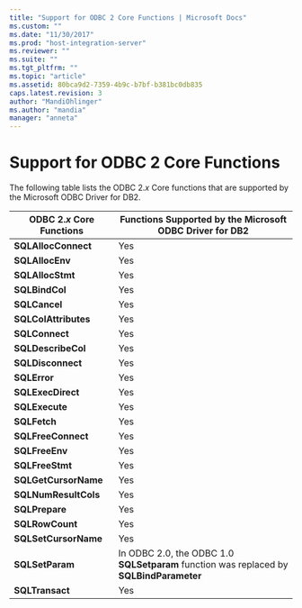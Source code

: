```yaml
---
title: "Support for ODBC 2 Core Functions | Microsoft Docs"
ms.custom: ""
ms.date: "11/30/2017"
ms.prod: "host-integration-server"
ms.reviewer: ""
ms.suite: ""
ms.tgt_pltfrm: ""
ms.topic: "article"
ms.assetid: 80bca9d2-7359-4b9c-b7bf-b381bc0db835
caps.latest.revision: 3
author: "MandiOhlinger"
ms.author: "mandia"
manager: "anneta"
---
```

# Support for ODBC 2 Core Functions
The following table lists the ODBC 2.*x* Core functions that are supported by the Microsoft ODBC Driver for DB2.  
  
|ODBC 2.*x* Core Functions|Functions Supported by the Microsoft ODBC Driver for DB2|  
|-------------------------------|--------------------------------------------------------------|  
|**SQLAllocConnect**|Yes|  
|**SQLAllocEnv**|Yes|  
|**SQLAllocStmt**|Yes|  
|**SQLBindCol**|Yes|  
|**SQLCancel**|Yes|  
|**SQLColAttributes**|Yes|  
|**SQLConnect**|Yes|  
|**SQLDescribeCol**|Yes|  
|**SQLDisconnect**|Yes|  
|**SQLError**|Yes|  
|**SQLExecDirect**|Yes|  
|**SQLExecute**|Yes|  
|**SQLFetch**|Yes|  
|**SQLFreeConnect**|Yes|  
|**SQLFreeEnv**|Yes|  
|**SQLFreeStmt**|Yes|  
|**SQLGetCursorName**|Yes|  
|**SQLNumResultCols**|Yes|  
|**SQLPrepare**|Yes|  
|**SQLRowCount**|Yes|  
|**SQLSetCursorName**|Yes|  
|**SQLSetParam**|In ODBC 2.0, the ODBC 1.0 **SQLSetparam** function was replaced by **SQLBindParameter**|  
|**SQLTransact**|Yes|